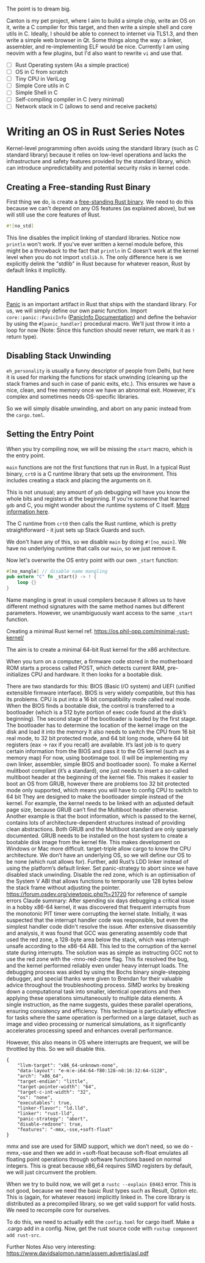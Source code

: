The point is to dream big.

Canton is my pet project, where I aim to build a simple chip, write an OS on it, write a C compiler for this target, and then write a simple shell and core utils in C. Ideally, I should be able to connect to internet via TLS1.3, and then write a simple web browser in Qt. Some things along the way: a linker, assembler, and re-implementing ELF would be nice. Currently I am using neovim with a few plugins, but I'd also want to rewrite `vi` and use that. 

- [ ] Rust Operating system (As a simple practice)
- [ ] OS in C from scratch
- [ ] Tiny CPU in VeriLog
- [ ] Simple Core utils in C
- [ ] Simple Shell in C
- [ ] Self-compiling compiler in C (very minimal)
- [ ] Network stack in C (allows to send and receive packets)

# Writing an OS in Rust Series Notes

Kernel-level programming often avoids using the standard library (such as C standard library) because it relies on low-level operations and lacks the infrastructure and safety features provided by the standard library, which can introduce unpredictability and potential security risks in kernel code.

## Creating a Free-standing Rust Binary

First thing we do, is create a [free-standing Rust binary](https://os.phil-opp.com/freestanding-rust-binary/). We need to do this because we can't depend on any OS features (as explained above), but we will still use the core features of Rust.

```rust
#![no_std]
```

This line disables the implicit linking of standard libraries. Notice now `println` won't work. If you've ever written a kernel module before, this might be a throwback to the fact that `println` in C doesn't work at the kernel level when you do not import `stdlib.h`. The only difference here is we explicitly delink the "stdlib" in Rust because for whatever reason, Rust by default links it implicitly.

## Handling Panics

[Panic](https://doc.rust-lang.org/stable/book/ch09-01-unrecoverable-errors-with-panic.html) is an important artifact in Rust that ships with the standard library. For us, we will simply define our own panic function. Import `core::panic::PanicInfo` ([PanicInfo Documentation](https://doc.rust-lang.org/core/panic/struct.PanicInfo.html)) and define the behavior by using the `#[panic_handler]` procedural macro. We'll just throw it into a loop for now (Note: Since this function should never return, we mark it as `!` return type).

## Disabling Stack Unwinding

`eh_personality` is usually a funny descriptor of people from Delhi, but here it is used for marking the functions for stack unwinding (cleaning up the stack frames and such in case of panic exits, etc.). This ensures we have a nice, clean, and free memory once we have an abnormal exit. However, it's complex and sometimes needs OS-specific libraries.

So we will simply disable unwinding, and abort on any panic instead from the `cargo.toml`.

## Setting the Entry Point

When you try compiling now, we will be missing the `start` macro, which is the entry point.

`main` functions are not the first functions that run in Rust. In a typical Rust binary, `crt0` is a C runtime library that sets up the environment. This includes creating a stack and placing the arguments on it.

This is not unusual; any amount of `gdb` debugging will have you know the whole bits and registers at the beginning. If you're someone that learned `gdb` and C, you might wonder about the runtime systems of C itself. [More information here](https://stackoverflow.com/questions/42728239/runtime-system-in-c).

The C runtime from `crt0` then calls the Rust runtime, which is pretty straightforward - it just sets up Stack Guards and such.

We don't have any of this, so we disable `main` by doing `#![no_main]`. We have no underlying runtime that calls our `main`, so we just remove it.

Now let's overwrite the OS entry point with our own `_start` function:

```rust
#[no_mangle] // disable name mangling
pub extern "C" fn _start() -> ! {
    loop {}
}
```

Name mangling is great in usual compilers because it allows us to have different method signatures with the same method names but different parameters. However, we unambiguously want access to the same `_start` function.


Creating a minimal Rust kernel 
ref. https://os.phil-opp.com/minimal-rust-kernel/

The aim is to create a minimal 64-bit Rust kernel for the x86 architecture. 

When you turn on a computer, a firmware code stored in the motherboard ROM starts a process called POST, which detects current RAM, pre-initializes CPU and hardware. It then looks for a bootable disk.

There are two standards for this: BIOS (Basic I/O system) and UEFI (unified extensible firmware interface). 
BIOS is very widely compatible, but this has its problems.
CPU is put into a 16 bit compatibility mode called real mode. 
When the BIOS finds a bootable disk, the control is transferred to a bootloader (which is a 512 byte portion of exec code found at the disk’s beginning).
The second stage of the bootloader is loaded by the first stage.
The bootloader has to determine the location of the kernel image on the disk and load it into the memory
It also needs to switch the CPU from 16 bit real mode, to 32 bit protected mode, and 64 bit long mode, where 64 bit registers (eax → rax if you recall) are available. 
It’s last job is to query certain information from the BIOS and pass it to the OS kernel (such as a memory map)
For now, using bootimage tool. (I will be implementing my own linker, assembler, simple BIOS and bootloader soon).
To make a Kernel mulitboot compilant (it’s a standard), one just needs to insert a so-called multiboot header at the beginning of the kernel file. This makes it easier to boot an OS from GRUB, however there are problems too
32 bit protected mode only supported, which means you will have to config CPU to switch to 64 bit
They are designed to make the bootloader simple instead of the kernel. For example, the kernel needs to be linked with an adjusted default page size, because GRUB can’t find the Multiboot header otherwise. Another example is that the boot information, which is passed to the kernel, contains lots of architecture-dependent structures instead of providing clean abstractions.
Both GRUB and the Multiboot standard are only sparsely documented.
GRUB needs to be installed on the host system to create a bootable disk image from the kernel file. This makes development on Windows or Mac more difficult.
target-triple allow cargo to know the CPU architecture. We don’t have an underlying OS, so we will define our OS to be none (which rust allows for).
Further, add Rust’s LDD linker instead of using the platform’s default linker. 
Set panic-strategy to abort since we have disabled stack unwinding.
Disable the red zone, which is an optimisation of the System V ABI that allows functions to temporarily use 128 bytes below the stack frame without adjusting the pointer.
https://forum.osdev.org/viewtopic.php?t=21720 for reference of sample errors
Claude summary: After spending six days debugging a critical issue in a hobby x86-64 kernel, it was discovered that frequent interrupts from the monotonic PIT timer were corrupting the kernel state. Initially, it was suspected that the interrupt handler code was responsible, but even the simplest handler code didn't resolve the issue. After extensive disassembly and analysis, it was found that GCC was generating assembly code that used the red zone, a 128-byte area below the stack, which was interrupt-unsafe according to the x86-64 ABI. This led to the corruption of the kernel state during interrupts. The solution was as simple as instructing GCC not to use the red zone with the -mno-red-zone flag. This fix resolved the bug, and the kernel performed reliably even under heavy interrupt loads. The debugging process was aided by using the Bochs binary single-stepping debugger, and special thanks were given to Brendan for their valuable advice throughout the troubleshooting process.
SIMD works by breaking down a computational task into smaller, identical operations and then applying these operations simultaneously to multiple data elements. A single instruction, as the name suggests, guides these parallel operations, ensuring consistency and efficiency. This technique is particularly effective for tasks where the same operation is performed on a large dataset, such as image and video processing or numerical simulations, as it significantly accelerates processing speed and enhances overall performance.

However, this also means in OS where interrupts are frequent, we will be throttled by this. So we will disable this.

```
{
    "llvm-target": "x86_64-unknown-none",
    "data-layout": "e-m:e-i64:64-f80:128-n8:16:32:64-S128",
    "arch": "x86_64",
    "target-endian": "little",
    "target-pointer-width": "64",
    "target-c-int-width": "32",
    "os": "none",
    "executables": true,
    "linker-flavor": "ld.lld",
    "linker": "rust-lld",
    "panic-strategy": "abort",
    "disable-redzone": true,
    "features": "-mmx,-sse,+soft-float"
}
```

mmx and sse are used for SIMD support, which we don’t need, so we do -mmx,-sse and then we add in +soft-float because soft-float emulates all floating point operations through software functions based on normal integers. This is great because x86_64 requires SIMD registers by default, we will just circumvent the problem.

When we try to build now, we will get a `rustc --explain E0463` error. This is not good, because we need the basic Rust types such as Result, Option etc. This is (again, for whatever reason) implicitly linked in. The core library is distributed as a precompiled library, so we get valid support for valid hosts. We need to recompile core for ourselves.

To do this, we need to actually edit the ` config.toml ` for cargo itself. Make a .cargo add in a config. Now, get the rust source code with ` rustup component add rust-src `.

Further Notes
Also very interesting: https://www.davidsalomon.name/assem.advertis/asl.pdf

